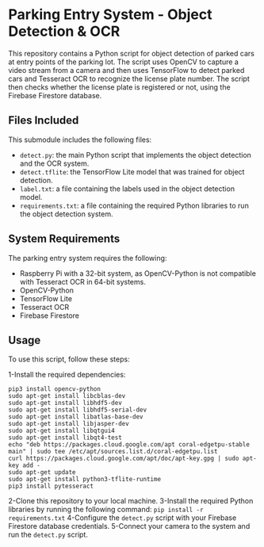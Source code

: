 # Parking Entry System - Object Detection & OCR

This repository contains a Python script for object detection of parked cars at entry points of the parking lot. The script uses OpenCV to capture a video stream from a camera and then uses TensorFlow to detect parked cars and Tesseract OCR to recognize the license plate number. The script then checks whether the license plate is registered or not, using the Firebase Firestore database.

## Files Included

This submodule includes the following files:

- `detect.py`: the main Python script that implements the object detection and  the OCR system.
- `detect.tflite`: the TensorFlow Lite model that was trained for object detection.
- `label.txt`: a file containing the labels used in the object detection model.
- `requirements.txt`: a file containing the required Python libraries to run the object detection system.

## System Requirements

The parking entry system requires the following:

- Raspberry Pi with a 32-bit system, as OpenCV-Python is not compatible with Tesseract OCR in 64-bit systems.
- OpenCV-Python
- TensorFlow Lite
- Tesseract OCR
- Firebase Firestore

## Usage

To use this script, follow these steps:

1-Install the required dependencies:
```
pip3 install opencv-python
sudo apt-get install libcblas-dev
sudo apt-get install libhdf5-dev
sudo apt-get install libhdf5-serial-dev
sudo apt-get install libatlas-base-dev
sudo apt-get install libjasper-dev
sudo apt-get install libqtgui4
sudo apt-get install libqt4-test
echo "deb https://packages.cloud.google.com/apt coral-edgetpu-stable main" | sudo tee /etc/apt/sources.list.d/coral-edgetpu.list
curl https://packages.cloud.google.com/apt/doc/apt-key.gpg | sudo apt-key add -
sudo apt-get update
sudo apt-get install python3-tflite-runtime
pip3 install pytesseract
```
2-Clone this repository to your local machine.
3-Install the required Python libraries by running the following command: `pip install -r requirements.txt`
4-Configure the `detect.py` script with your Firebase Firestore database credentials.
5-Connect your camera to the system and run the `detect.py` script.


